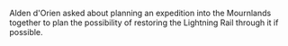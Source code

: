 Alden d'Orien asked about planning an expedition into the Mournlands together to plan the possibility of restoring the Lightning Rail through it if possible.